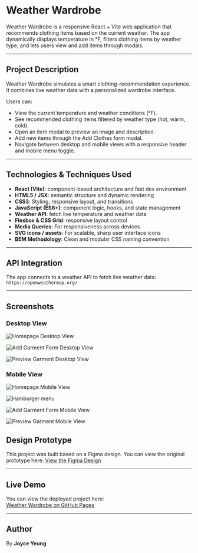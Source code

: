 # Weather Wardrobe

Weather Wardrobe is a responsive React + Vite web application that recommends clothing items based on the current weather. The app dynamically displays temperature in °F, filters clothing items by weather type, and lets users view and add items through modals.

---

## Project Description

Weather Wardrobe simulates a smart clothing-recommendation experience. It combines live weather data with a personalized wardrobe interface.

Users can:

- View the current temperature and weather conditions (°F).
- See recommended clothing items filtered by weather type (hot, warm, cold).
- Open an item modal to preview an image and description.
- Add new items through the Add Clothes form modal.
- Navigate between desktop and mobile views with a responsive header and mobile menu toggle.

---

## Technologies & Techniques Used

- **React (Vite)**: component-based architecture and fast dev environment
- **HTML5 / JSX**: semantic structure and dynamic rendering
- **CSS3**: Styling, responsive layout, and transitions
- **JavaScript (ES6+)**: component logic, hooks, and state management
- **Weather API**: fetch live temperature and weather data
- **Flexbox & CSS Grid**: responsive layout control
- **Media Queries**: For responsiveness across devices
- **SVG icons / assets**: For scalable, sharp user interface icons
- **BEM Methodology**: Clean and modular CSS naming convention

---

## API Integration

The app connects to a weather API to fetch live weather data: `https://openweathermap.org/`

---

## Screenshots

### Desktop View

![Homepage Desktop View](./src/assets/desktop/homepage.png)

![Add Garment Form Desktop View](./src/assets/desktop/add-garment-modal.png)

![Preview Garment Desktop View](./src/assets/desktop/item-preview-modal.png)

### Mobile View

![Homepage Mobile View](./src/assets/mobile/homepage.png)

![Hamburger menu](./src/assets/mobile/hamburger-menu.png)

![Add Garment Form Mobile View](./src/assets/mobile/add-garment-modal.png)

![Preview Garment Mobile View](./src/assets/mobile/item-preview-modal.png)

## Design Prototype

This project was built based on a Figma design. You can view the original prototype here:
[View the Figma Design](https://www.figma.com/design/F03bTb81Pw8IDPj5Y9rc5i/Sprint-10-Project--WTWR?node-id=311-433&p=f&t=w5G5AnhDa0BVgXXM-0)

---

## Live Demo

You can view the deployed project here:  
[Weather Wardrobe on GitHub Pages]()

---

## Author

By **Joyce Yeung**
